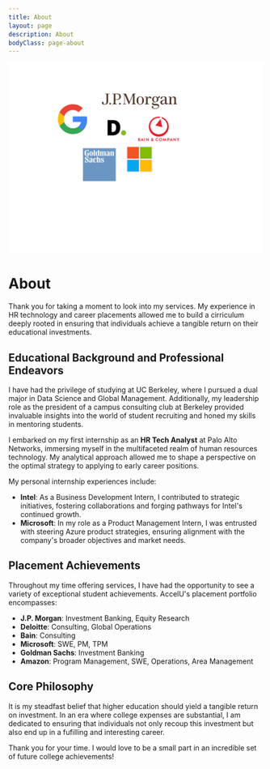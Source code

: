 ```yaml
---
title: About
layout: page
description: About
bodyClass: page-about
---
```


![About](/images/logocloud.svg)

# About

Thank you for taking a moment to look into my services. My experience in HR technology and career placements allowed me to build a cirriculum deeply rooted in ensuring that individuals achieve a tangible return on their educational investments.

## Educational Background and Professional Endeavors

I have had the privilege of studying at UC Berkeley, where I pursued a dual major in Data Science and Global Management.  Additionally, my leadership role as the president of a campus consulting club at Berkeley provided invaluable insights into the world of student recruiting and honed my skills in mentoring students.

I embarked on my first internship as an **HR Tech Analyst** at Palo Alto Networks, immersing myself in the multifaceted realm of human resources technology. My analytical approach allowed me to shape a perspective on the optimal strategy to applying to early career positions.

My personal internship experiences include:

- **Intel**: As a Business Development Intern, I contributed to strategic initiatives, fostering collaborations and forging pathways for Intel's continued growth.
- **Microsoft**: In my role as a Product Management Intern, I was entrusted with steering Azure product strategies, ensuring alignment with the company's broader objectives and market needs.

## Placement Achievements

Throughout my time offering services, I have had the opportunity to see a variety of exceptional student achievements. AccelU's placement portfolio encompasses:

- **J.P. Morgan**: Investment Banking, Equity Research
- **Deloitte**: Consulting, Global Operations 
- **Bain**: Consulting
- **Microsoft**: SWE, PM, TPM 
- **Goldman Sachs**: Investment Banking
- **Amazon**: Program Management, SWE, Operations, Area Management

## Core Philosophy

It is my steadfast belief that higher education should yield a tangible return on investment. In an era where college expenses are substantial, I am dedicated to ensuring that individuals not only recoup this investment but also end up in a fufilling and interesting career.

Thank you for your time.  I would love to be a small part in an incredible set of future college achievements!
